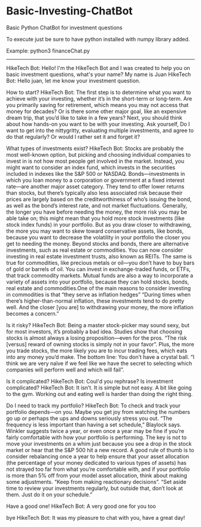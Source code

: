 # Basic-Investing-ChatBot
Basic Python ChatBot for investment questions 

To execute just be sure to have python installed with numpy library added.

Example: 
python3 financeChat.py
******
HikeTech Bot: Hello! I'm the HikeTech Bot and I was created to help you on basic investment questions, what's your name?
My name is Juan
HikeTech Bot: Hello  juan, let me know your investment question.

How to start?
HikeTech Bot: The first step is to determine what you want to achieve with your investing, whether it’s in the short-term or long-term. Are you primarily saving for retirement, which means you may not access that money for decades? Or is there some other major goal, like an expensive dream trip, that you’d like to take in a few years? Next, you should think about how hands-on you want to be with your investing. Ask yourself, Do I want to get into the nittygritty, evaluating multiple investments, and agree to do that regularly? Or would I rather set it and forget it?

What types of investments exist?
HikeTech Bot: Stocks are probably the most well-known option, but picking and choosing individual companies to invest in is not how most people get involved in the market. Instead, you might want to consider an index fund, which invests in the securities included in indexes like the S&P 500 or NASDAQ.
Bonds—investments in which you loan money to a corporation or government at a fixed interest rate—are another major asset category. They tend to offer lower returns than stocks, but there’s typically also less associated risk because their prices are largely based on the creditworthiness of who’s issuing the bond, as well as the bond’s interest rate, and not market fluctuations.
Generally, the longer you have before needing the money, the more risk you may be able take on; this might mean that you hold more stock investments (like stock index funds) in your portfolio. But as you draw closer to withdrawing, the more you may want to skew toward conservative assets, like bonds, because you want to decrease the volatility in your portfolio the closer you get to needing the money.
Beyond stocks and bonds, there are alternative investments, such as real estate or commodities. You can now consider investing in real estate investment trusts, also known as REITs.
The same is true for commodities, like precious metals or oil—you don’t have to buy bars of gold or barrels of oil. You can invest in exchange-traded funds, or ETFs, that track commodity markets. Mutual funds are also a way to incorporate a variety of assets into your portfolio, because they can hold stocks, bonds, real estate and commodities.One of the main reasons to consider investing in commodities is that “they serve as inflation hedges” “During times when there’s higher-than-normal inflation, these investments tend to do pretty well. And the closer [you are] to withdrawing your money, the more inflation becomes a concern.”

Is it risky?
HikeTech Bot: Being a master stock-picker may sound sexy, but for most investors, it’s probably a bad idea. Studies show that choosing stocks is almost always a losing proposition—even for the pros. “The risk [versus] reward of owning stocks is simply not in your favor”. Plus, the more you trade stocks, the more likely you are to incur trading fees, which eats into any money you’d make.
The bottom line: You don’t have a crystal ball. “I think we are very naïve if we feel like we have the secret to selecting which companies will perform well and which will fail”.

Is it complicated?
HikeTech Bot: Coul'd you rephrase?
Is investment complicated?
HikeTech Bot: It isn’t. It is simple but not easy. A bit like going to the gym. Working out and eating well is harder than doing the right thing.

Do I need to track my portfolio?
HikeTech Bot: To check and track your portfolio depends—on you. Maybe you get joy from watching the numbers go up or perhaps the ups and downs seriously stress you out. “The frequency is less important than having a set schedule,” Blaylock says. Winkler suggests twice a year, or even once a year may be fine if you’re fairly comfortable with how your portfolio is performing.
The key is not to move your investments on a whim just because you see a drop in the stock market or hear that the S&P 500 hit a new record. A good rule of thumb is to consider rebalancing once a year to help ensure that your asset allocation (the percentage of your money dedicated to various types of assets) has not strayed too far from what you’re comfortable with, and if your portfolio is more than 5% off from your model asset allocation, think about making some adjustments.
“Keep from making reactionary decisions”. “Set aside time to review your investments regularly, but outside that, don’t look at them. Just do it on your schedule.”

Have a good one!
HikeTech Bot: A very good one for you too

bye
HikeTech Bot: It was my pleasure to chat with you, have a great day!
